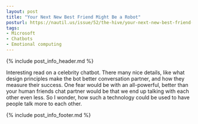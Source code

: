 ```yaml
---
layout: post
title: "Your Next New Best Friend Might Be a Robot"
posturl: https://nautil.us/issue/52/the-hive/your-next-new-best-friend-might-be-a-robot-rp
tags:
- Microsoft
- Chatbots
- Emotional computing
---
```


{% include post_info_header.md %}

Interesting read on a celebrity chatbot. There many nice details, like what design principles make the bot better conversation partner, and how they measure their success. One fear would be with an all-powerful, better than your human friends chat partner would be that we end up talking with each other even less. So I wonder, how such a technology could be used to have people talk more to each other.

<!--more-->
{% include post_info_footer.md %}
